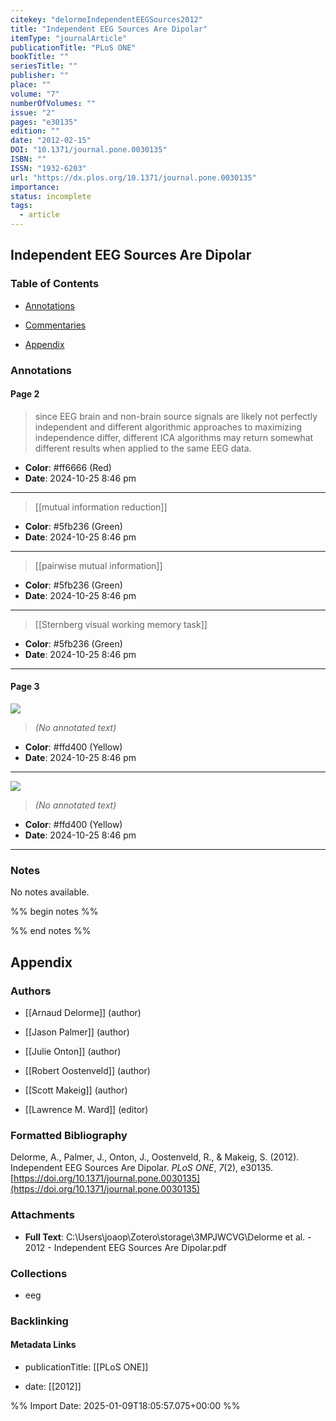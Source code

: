```yaml
---
citekey: "delormeIndependentEEGSources2012"
title: "Independent EEG Sources Are Dipolar"
itemType: "journalArticle"
publicationTitle: "PLoS ONE"
bookTitle: ""
seriesTitle: ""
publisher: ""
place: ""
volume: "7"
numberOfVolumes: ""
issue: "2"
pages: "e30135"
edition: ""
date: "2012-02-15"
DOI: "10.1371/journal.pone.0030135"
ISBN: ""
ISSN: "1932-6203"
url: "https://dx.plos.org/10.1371/journal.pone.0030135"
importance: 
status: incomplete
tags:
  - article
---
```


## Independent EEG Sources Are Dipolar

### Table of Contents

- [Annotations](#annotations)

+ [Commentaries](#commentaries)

- [Appendix](#appendix)

### Annotations




#### Page 2







> since EEG brain and non-brain source signals are likely not perfectly independent and different algorithmic approaches to maximizing independence differ, different ICA algorithms may return somewhat different results when applied to the same EEG data.





- **Color**: #ff6666 (Red)
- **Date**: 2024-10-25 8:46 pm

---








> [[mutual information reduction]]





- **Color**: #5fb236 (Green)
- **Date**: 2024-10-25 8:46 pm

---








> [[pairwise mutual information]]





- **Color**: #5fb236 (Green)
- **Date**: 2024-10-25 8:46 pm

---








> [[Sternberg visual working memory task]]





- **Color**: #5fb236 (Green)
- **Date**: 2024-10-25 8:46 pm

---



#### Page 3




![](<0 - Supplementary/images/delormeIndependentEEGSources2012.md/image-3-x44-y200.png>)



> *(No annotated text)*




- **Color**: #ffd400 (Yellow)
- **Date**: 2024-10-25 8:46 pm

---




![](<0 - Supplementary/images/delormeIndependentEEGSources2012.md/image-3-x310-y339.png>)



> *(No annotated text)*




- **Color**: #ffd400 (Yellow)
- **Date**: 2024-10-25 8:46 pm

---





### Notes


No notes available.


%% begin notes %%

<!-- Write your personal notes here -->

%% end notes %%

## Appendix

### Authors


- [[Arnaud Delorme]] (author)

- [[Jason Palmer]] (author)

- [[Julie Onton]] (author)

- [[Robert Oostenveld]] (author)

- [[Scott Makeig]] (author)

- [[Lawrence M. Ward]] (editor)




### Formatted Bibliography

Delorme, A., Palmer, J., Onton, J., Oostenveld, R., & Makeig, S. (2012). Independent EEG Sources Are Dipolar. _PLoS ONE_, _7_(2), e30135. [https://doi.org/10.1371/journal.pone.0030135](https://doi.org/10.1371/journal.pone.0030135)




### Attachments


- **Full Text**: C:\Users\joaop\Zotero\storage\3MPJWCVG\Delorme et al. - 2012 - Independent EEG Sources Are Dipolar.pdf




### Collections


- eeg





### Backlinking


#### Metadata Links


- publicationTitle: [[PLoS ONE]]




- date: [[2012]]






%% Import Date: 2025-01-09T18:05:57.075+00:00 %%
